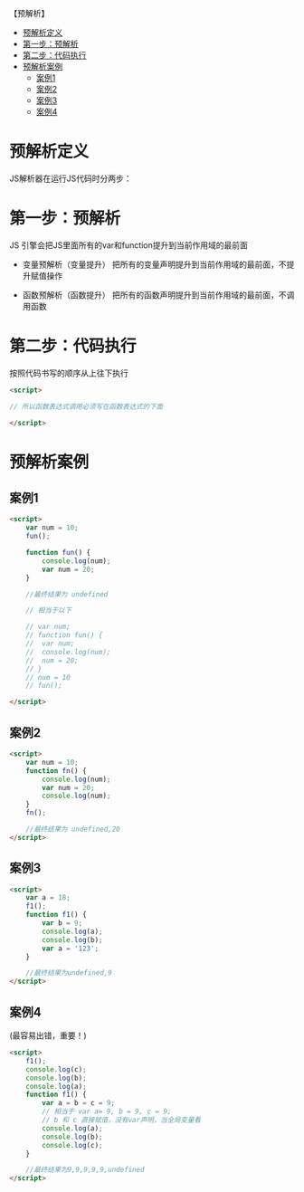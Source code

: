 【预解析】

- [预解析定义](#预解析定义)
- [第一步：预解析](#第一步预解析)
- [第二步：代码执行](#第二步代码执行)
- [预解析案例](#预解析案例)
	- [案例1](#案例1)
	- [案例2](#案例2)
	- [案例3](#案例3)
	- [案例4](#案例4)

# 预解析定义

JS解析器在运行JS代码时分两步：

# 第一步：预解析
JS 引擎会把JS里面所有的var和function提升到当前作用域的最前面

- 变量预解析（变量提升）
把所有的变量声明提升到当前作用域的最前面，不提升赋值操作

- 函数预解析（函数提升）
把所有的函数声明提升到当前作用域的最前面，不调用函数

# 第二步：代码执行
按照代码书写的顺序从上往下执行

```html
<script>

// 所以函数表达式调用必须写在函数表达式的下面

</script>
```

# 预解析案例

## 案例1

```html
<script>
	var num = 10;
	fun();

	function fun() {
		console.log(num);
		var num = 20;
	}

	//最终结果为 undefined

	// 相当于以下

	// var num;
	// function fun() {
	// 	var num;
	// 	console.log(num);
	// 	num = 20;
	// }
	// num = 10
	// fun();

</script>
```

## 案例2

```html
<script>
	var num = 10;
	function fn() {
		console.log(num);
		var num = 20;
		console.log(num);
	}
	fn();

	//最终结果为 undefined,20
</script>
```

## 案例3

```html
<script>
	var a = 18;
	f1();
	function f1() {
		var b = 9;
		console.log(a);
		console.log(b);
		var a = '123';
	}

	//最终结果为undefined,9
</script>
```

## 案例4

(最容易出错，重要！)

```html
<script>
	f1();
	console.log(c);
	console.log(b);
	console.log(a);
	function f1() {
		var a = b = c = 9;
		// 相当于 var a= 9, b = 9, c = 9;
		// b 和 c 直接赋值，没有var声明，当全局变量看
		console.log(a);
		console.log(b);
		console.log(c);
	}

	//最终结果为9,9,9,9,9,undefined
</script>
```